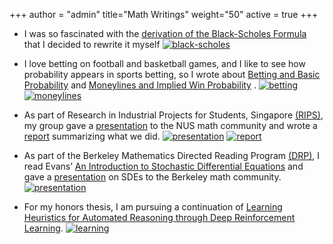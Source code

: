 +++
author = "admin"
title="Math Writings"
weight="50"
active = true
+++

* I was so fascinated with the [derivation of the Black-Scholes Formula](/pdf/BSPaper.pdf) that I decided to rewrite it myself 
[![black-scholes](/img/pdf.gif)](/pdf/BSPaper.pdf)

* I love betting on football and basketball games, and I like to see how probability appears in sports betting, so I wrote about [Betting and Basic Probability](/pdf/Betting.pdf) and [Moneylines and Implied Win Probability](/pdf/Moneylines.pdf) .
[![betting](/img/pdf.gif)](/pdf/Betting.pdf) [![moneylines](/img/pdf.gif)](/pdf/Moneylines.pdf)

* As part of Research in Industrial Projects for Students, Singapore [(RIPS)](https://www.ipam.ucla.edu/programs/student-research-programs/research-in-industrial-projects-for-students-rips-2019-singapore/), my group gave a [presentation](/pdf/CoqBeamerTalk.pdf) to the NUS math community and wrote a [report](pdf/RIPS_Report.pdf) summarizing what we did.
[![presentation](/img/pdf.gif)](/pdf/Moneylines.pdf) [![report](/img/pdf.gif)](/pdf/RIPS_Report.pdf)
    
* As part of the Berkeley Mathematics Directed Reading Program [(DRP)](https://math.berkeley.edu/wp/drp/), I read Evans’ [An Introduction to Stochastic Differential Equations](/pdf/EvansSDE.pdf) and gave a [presentation](/pdf/SDEbeamer.pdf) on SDEs to the Berkeley math community.
[![presentation](/img/pdf.gif)](/pdf/SDEbeamer.pdf)

* For my honors thesis, I am pursuing a continuation of [Learning Heuristics for Automated Reasoning through Deep Reinforcement Learning](https://arxiv.org/abs/1807.08058).
[![learning](/img/pdf.gif)](https://arxiv.org/abs/1807.08058)

